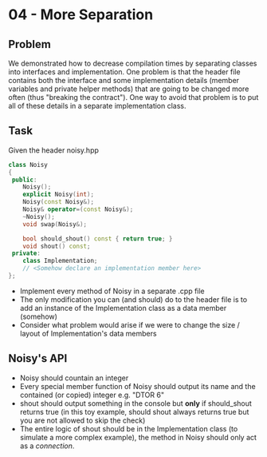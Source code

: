 # 04 - More Separation

## Problem

We demonstrated how to decrease compilation times by separating classes into interfaces and implementation. One problem is that the header file contains both the interface and some implementation details (member variables and private helper methods) that are going to be changed more often (thus "breaking the contract"). One way to avoid that problem is to put all of these details in a separate implementation class.

## Task

Given the header noisy.hpp

```c++
class Noisy
{
 public:
    Noisy();
    explicit Noisy(int);
    Noisy(const Noisy&);
    Noisy& operator=(const Noisy&);
    ~Noisy();
    void swap(Noisy&);

    bool should_shout() const { return true; }
    void shout() const;
 private:
    class Implementation;
    // <Somehow declare an implementation member here>
};

```

- Implement every method of Noisy in a separate .cpp file
- The only modification you can (and should) do to the header file is to add an instance of the Implementation class as a data member (somehow)
- Consider what problem would arise if we were to change the size / layout of Implementation's data members

## Noisy's API

- Noisy should countain an integer
- Every special member function of Noisy should output its name and the contained (or copied) integer e.g. "DTOR 6"
- shout should output something in the console but **only** if should_shout returns true (in this toy example, should shout always returns true but you are not allowed to skip the check)
- The entire logic of shout should be in the Implementation class (to simulate a more complex example), the method in Noisy should only act as a *connection*.
